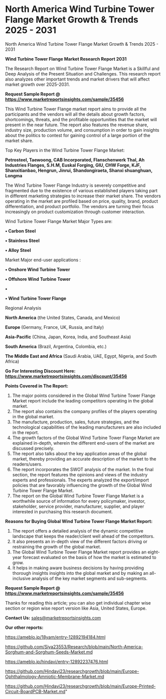 # North America Wind Turbine Tower Flange Market Growth & Trends 2025 - 2031
North America Wind Turbine Tower Flange Market Growth & Trends 2025 - 2031

<strong>Wind Turbine Tower Flange Market Research Report 2031</strong>

The Research Report on Wind Turbine Tower Flange Market is a Skillful and Deep Analysis of the Present Situation and Challenges. This research report also analyzes other important trends and market drivers that will affect market growth over 2025-2031.

<strong>Request Sample Report @ <a href=https://www.marketreportsinsights.com/sample/35456>https://www.marketreportsinsights.com/sample/35456</a></strong>

This Wind Turbine Tower Flange market report aims to provide all the participants and the vendors will all the details about growth factors, shortcomings, threats, and the profitable opportunities that the market will present in the near future. The report also features the revenue share, industry size, production volume, and consumption in order to gain insights about the politics to contest for gaining control of a large portion of the market share.

Top Key Players in the Wind Turbine Tower Flange Market:

<strong>Petrosteel, Taewoong, CAB Incorporated, Flanschenwerk Thal, Ah Industries Flanges, S.H.M, Euskal Forging, GIU, CHW Forge, KJF, Shanxitianbao, Hengrun, Jinrui, Shandongiraeta, Shanxi shuanghuan, Longma</strong>

The Wind Turbine Tower Flange Industry is severely competitive and fragmented due to the existence of various established players taking part in different marketing strategies to increase their market share. The vendors operating in the market are profiled based on price, quality, brand, product differentiation, and product portfolio. The vendors are turning their focus increasingly on product customization through customer interaction.

Wind Turbine Tower Flange Market Major Types are:

<strong>•  Carbon Steel

•  Stainless Steel

•  Alloy Steel</strong>

Market Major end-user applications :

<strong>•  Onshore Wind Turbine Tower

•  Offshore Wind Turbine Tower

•  

•  Wind Turbine Tower Flange</strong>

Regional Analysis

</u><strong><b>North America</b></strong> (the United States, Canada, and Mexico)

<strong><b>Europe </b></strong>(Germany, France, UK, Russia, and Italy)

<strong><b>Asia-Pacific</b></strong> (China, Japan, Korea, India, and Southeast Asia)

<strong><b>South America</b></strong> (Brazil, Argentina, Colombia, etc.)

<strong><b>The Middle East and Africa</b></strong> (Saudi Arabia, UAE, Egypt, Nigeria, and South Africa)

<strong>Go For Interesting Discount Here: <a href=https://www.marketreportsinsights.com/discount/35456>https://www.marketreportsinsights.com/discount/35456</a></strong>

<strong>Points Covered in The Report:</strong>
<ol>
  <li>The major points considered in the Global Wind Turbine Tower Flange Market report include the leading competitors operating in the global market.</li>
  <li>The report also contains the company profiles of the players operating in the global market.</li>
  <li>The manufacture, production, sales, future strategies, and the technological capabilities of the leading manufacturers are also included in the report.</li>
  <li>The growth factors of the Global Wind Turbine Tower Flange Market are explained in-depth, wherein the different end-users of the market are discussed precisely.</li>
  <li>The report also talks about the key application areas of the global market, thereby providing an accurate description of the market to the readers/users.</li>
  <li>The report incorporates the SWOT analysis of the market. In the final section, the report features the opinions and views of the industry experts and professionals. The experts analyzed the export/import policies that are favorably influencing the growth of the Global Wind Turbine Tower Flange Market.</li>
  <li>The report on the Global Wind Turbine Tower Flange Market is a worthwhile source of information for every policymaker, investor, stakeholder, service provider, manufacturer, supplier, and player interested in purchasing this research document.</li>
</ol>
<strong>Reasons for Buying Global Wind Turbine Tower Flange Market Report:</strong>

<ol>
  <li>The report offers a detailed analysis of the dynamic competitive landscape that keeps the reader/client well ahead of the competitors.</li>
  <li>It also presents an in-depth view of the different factors driving or restraining the growth of the global market.</li>
  <li>The Global Wind Turbine Tower Flange Market report provides an eight-year forecast evaluated on the basis of how the market is estimated to grow.</li>
  <li>It helps in making aware business decisions by having providing thorough insights insights into the global market and by making an all-inclusive analysis of the key market segments and sub-segments.</li>
</ol>
<strong>Request Sample Report @ <a href=https://www.marketreportsinsights.com/sample/35456>https://www.marketreportsinsights.com/sample/35456</a></strong>


Thanks for reading this article; you can also get individual chapter wise section or region wise report version like Asia, United States, Europe.

<strong>Contact Us:</strong>
sales@marketreportsinsights.com

<strong>Our other reports:</strong>

<a href=https://ameblo.jp/18yam/entry-12892194184.html>https://ameblo.jp/18yam/entry-12892194184.html</a>

<a href=https://github.com/Siya23553/Research/blob/main/North-America-Sorghum-and-Sorghum-Seeds-Market.md>https://github.com/Siya23553/Research/blob/main/North-America-Sorghum-and-Sorghum-Seeds-Market.md</a>

<a href=https://ameblo.jp/hindavi/entry-12892237476.html>https://ameblo.jp/hindavi/entry-12892237476.html</a>

<a href=https://github.com/Hindavi23/researchgrowth/blob/main/Europe-Ophthalmology-Amniotic-Membrane-Market.md>https://github.com/Hindavi23/researchgrowth/blob/main/Europe-Ophthalmology-Amniotic-Membrane-Market.md</a>

<a href=https://github.com/Hindavi23/researchgrowth/blob/main/Europe-Printed-Circuit-BoardPCB-Market.md>https://github.com/Hindavi23/researchgrowth/blob/main/Europe-Printed-Circuit-BoardPCB-Market.md</a>"
